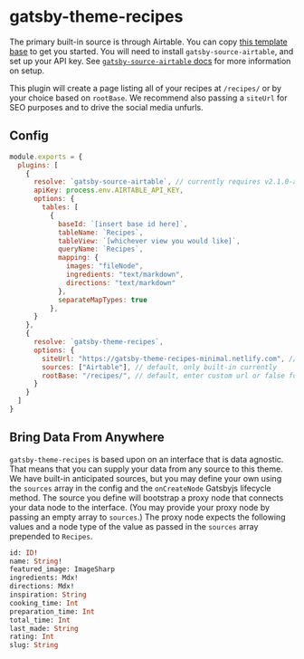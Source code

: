 # gatsby-theme-recipes

The primary built-in source is through Airtable. You can copy [this template base](https://airtable.com/shr72BUaM4649U7ll) to get you started. You will need to install `gatsby-source-airtable`, and set up your API key. See [`gatsby-source-airtable` docs](https://github.com/jbolda/gatsby-source-airtable) for more information on setup.

This plugin will create a page listing all of your recipes at `/recipes/` or by your choice based on `rootBase`. We recommend also passing a `siteUrl` for SEO purposes and to drive the social media unfurls.

## Config

```js
module.exports = {
  plugins: [
    {
      resolve: `gatsby-source-airtable`, // currently requires v2.1.0-alpha.0
      apiKey: process.env.AIRTABLE_API_KEY,
      options: {
        tables: [
          {
            baseId: `[insert base id here]`,
            tableName: `Recipes`,
            tableView: `[whichever view you would like]`,
            queryName: `Recipes`,
            mapping: {
              images: "fileNode",
              ingredients: "text/markdown",
              directions: "text/markdown"
            },
            separateMapTypes: true
          },
      }
    },
    {
      resolve: `gatsby-theme-recipes`,
      options: {
        siteUrl: "https://gatsby-theme-recipes-minimal.netlify.com", // required for SEO and unfurls
        sources: ["Airtable"], // default, only built-in currently
        rootBase: "/recipes/", // default, enter custom url or false for no page
      }
    }
  ]
}
```

## Bring Data From Anywhere

`gatsby-theme-recipes` is based upon on an interface that is data agnostic. That means that you can supply your data from any source to this theme. We have built-in anticipated sources, but you may define your own using the `sources` array in the config and the `onCreateNode` Gatsbyjs lifecycle method. The source you define will bootstrap a proxy node that connects your data node to the interface. (You may provide your proxy node by passing an empty array to `sources`.) The proxy node expects the following values and a node type of the value as passed in the `sources` array prepended to `Recipes`.

```graphql
id: ID!
name: String!
featured_image: ImageSharp
ingredients: Mdx!
directions: Mdx!
inspiration: String
cooking_time: Int
preparation_time: Int
total_time: Int
last_made: String
rating: Int
slug: String
```
